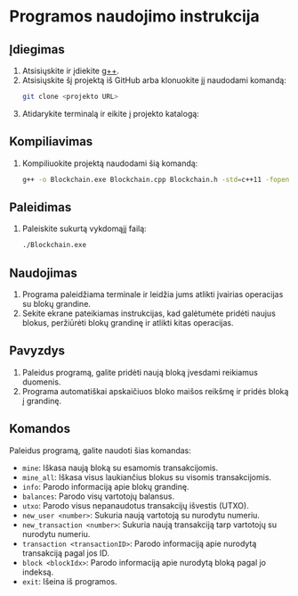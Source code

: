 # Programos naudojimo instrukcija

## Įdiegimas

1. Atsisiųskite ir įdiekite [g++](https://gcc.gnu.org/).
2. Atsisiųskite šį projektą iš GitHub arba klonuokite jį naudodami komandą:
    ```sh
    git clone <projekto URL>
    ```
3. Atidarykite terminalą ir eikite į projekto katalogą:


## Kompiliavimas

1. Kompiliuokite projektą naudodami šią komandą:
    ```sh
    g++ -o Blockchain.exe Blockchain.cpp Blockchain.h -std=c++11 -fopenmp
    ```

## Paleidimas

1. Paleiskite sukurtą vykdomąjį failą:
    ```sh
    ./Blockchain.exe
    ```

## Naudojimas

1. Programa paleidžiama terminale ir leidžia jums atlikti įvairias operacijas su blokų grandine.
2. Sekite ekrane pateikiamas instrukcijas, kad galėtumėte pridėti naujus blokus, peržiūrėti blokų grandinę ir atlikti kitas operacijas.

## Pavyzdys

1. Paleidus programą, galite pridėti naują bloką įvesdami reikiamus duomenis.
2. Programa automatiškai apskaičiuos bloko maišos reikšmę ir pridės bloką į grandinę.

## Komandos

Paleidus programą, galite naudoti šias komandas:

- `mine`: Iškasa naują bloką su esamomis transakcijomis.
- `mine_all`: Iškasa visus laukiančius blokus su visomis transakcijomis.
- `info`: Parodo informaciją apie blokų grandinę.
- `balances`: Parodo visų vartotojų balansus.
- `utxo`: Parodo visus nepanaudotus transakcijų išvestis (UTXO).
- `new_user <number>`: Sukuria naują vartotoją su nurodytu numeriu.
- `new_transaction <number>`: Sukuria naują transakciją tarp vartotojų su nurodytu numeriu.
- `transaction <transactionID>`: Parodo informaciją apie nurodytą transakciją pagal jos ID.
- `block <blockIdx>`: Parodo informaciją apie nurodytą bloką pagal jo indeksą.
- `exit`: Išeina iš programos.